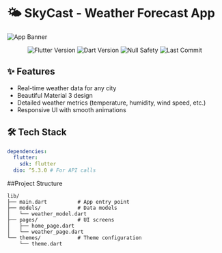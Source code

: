 # 🌤️ SkyCast - Weather Forecast App

![App Banner](https://via.placeholder.com/1200x400/5B86E5/FFFFFF?text=SkyCast+Weather+App)

<p align="center">
  <img src="https://img.shields.io/badge/Flutter-3.19.0-blue?logo=flutter" alt="Flutter Version">
  <img src="https://img.shields.io/badge/Dart-3.3.0-blue?logo=dart" alt="Dart Version">
  <img src="https://img.shields.io/badge/Null%20Safety-Enabled-success" alt="Null Safety">
  <img src="https://img.shields.io/github/last-commit/pamiracar/SkyCast_Weather_App" alt="Last Commit">
</p>

## ✨ Features
- Real-time weather data for any city
- Beautiful Material 3 design 
- Detailed weather metrics (temperature, humidity, wind speed, etc.)
- Responsive UI with smooth animations

## 🛠 Tech Stack
```yaml
dependencies:
  flutter:
    sdk: flutter
  dio: ^5.3.0 # For API calls
```

##Project Structure
```text
lib/
├── main.dart          # App entry point
├── models/            # Data models
│   └── weather_model.dart
├── pages/             # UI screens
│   ├── home_page.dart
│   └── weather_page.dart
└── themes/            # Theme configuration
    └── theme.dart
```
